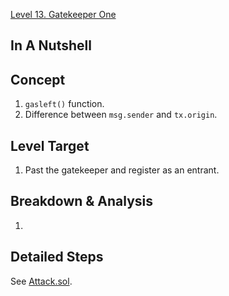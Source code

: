 [Level 13. Gatekeeper One](https://ethernaut.openzeppelin.com/level/0xb5858B8EDE0030e46C0Ac1aaAedea8Fb71EF423C)

## In A Nutshell

> 

## Concept

1. `gasleft()` function.
2. Difference between `msg.sender` and `tx.origin`.

## Level Target

1. Past the gatekeeper and register as an entrant.

## Breakdown & Analysis

1. 

## Detailed Steps

See [Attack.sol](https://github.com/timou0911/Ethernaut_Writeup/blob/main/13.%20Gatekeeper%20One%20%E2%98%85%E2%98%85%E2%98%85%E2%98%85%E2%98%86/Attack.sol).

## 
